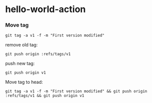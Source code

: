 # hello-world-action

### Move tag

```git tag -a v1 -f -m "First version modified"```

remove old tag:

```git push origin :refs/tags/v1```

push new tag:

```git push origin v1```

Move tag to head:

```git tag -a v1 -f -m "First version modified" && git push origin :refs/tags/v1 && git push origin v1```